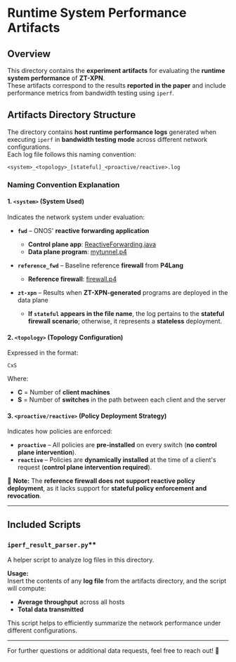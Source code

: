 # Runtime System Performance Artifacts

## Overview

This directory contains the **experiment artifacts** for evaluating the **runtime system performance** of **ZT-XPN**.  
These artifacts correspond to the results **reported in the paper** and include performance metrics from bandwidth testing using `iperf`.

## Artifacts Directory Structure

The directory contains **host runtime performance logs** generated when executing `iperf` in **bandwidth testing mode** across different network configurations.  
Each log file follows this naming convention:

```
<system>_<topology>_[stateful]_<proactive/reactive>.log
```

### **Naming Convention Explanation**

#### **1. `<system>` (System Used)**
Indicates the network system under evaluation:

- **`fwd`** – ONOS' **reactive forwarding application**  
  - **Control plane app**: [ReactiveForwarding.java](https://github.com/opennetworkinglab/onos/blob/master/apps/fwd/src/main/java/org/onosproject/fwd/ReactiveForwarding.java)  
  - **Data plane program**: [mytunnel.p4](https://github.com/opennetworkinglab/onos/blob/master/apps/p4-tutorial/pipeconf/src/main/resources/mytunnel.p4)  

- **`reference_fwd`** – Baseline reference **firewall** from **P4Lang**  
  - **Reference firewall**: [firewall.p4](https://github.com/p4lang/tutorials/blob/master/exercises/firewall/solution/firewall.p4)  

- **`zt-xpn`** – Results when **ZT-XPN-generated** programs are deployed in the data plane  
  - **If `stateful` appears in the file name**, the log pertains to the **stateful firewall scenario**; otherwise, it represents a **stateless** deployment.

#### **2. `<topology>` (Topology Configuration)**
Expressed in the format:

```
CxS
```

Where:
- **C** = Number of **client machines**  
- **S** = Number of **switches** in the path between each client and the server  

#### **3. `<proactive/reactive>` (Policy Deployment Strategy)**
Indicates how policies are enforced:

- **`proactive`** – All policies are **pre-installed** on every switch (**no control plane intervention**).  
- **`reactive`** – Policies are **dynamically installed** at the time of a client's request (**control plane intervention required**).  

📌 **Note:** The **reference firewall does not support reactive policy deployment**, as it lacks support for **stateful policy enforcement and revocation**.

---

## Included Scripts

### `iperf_result_parser.py`**  
A helper script to analyze log files in this directory.  

**Usage:**  
Insert the contents of any **log file** from the artifacts directory, and the script will compute:  

- **Average throughput** across all hosts  
- **Total data transmitted**  

This script helps to efficiently summarize the network performance under different configurations.

---

For further questions or additional data requests, feel free to reach out! 🚀
